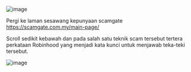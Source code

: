 ![image](https://github.com/6D756E6972/3108CTF/assets/129729880/c327cc49-ae62-4e1f-978f-f790294779d1)

Pergi ke laman sesawang kepunyaan scamgate https://scamgate.com.my/main-page/

Scroll sedikit kebawah dan pada salah satu teknik scam tersebut tertera perkataan Robinhood yang menjadi kata kunci untuk menjawab teka-teki tersebut.

![image](https://github.com/6D756E6972/3108CTF/assets/129729880/b22ae436-de17-44c2-bbdd-63b7fbc3bb76)
